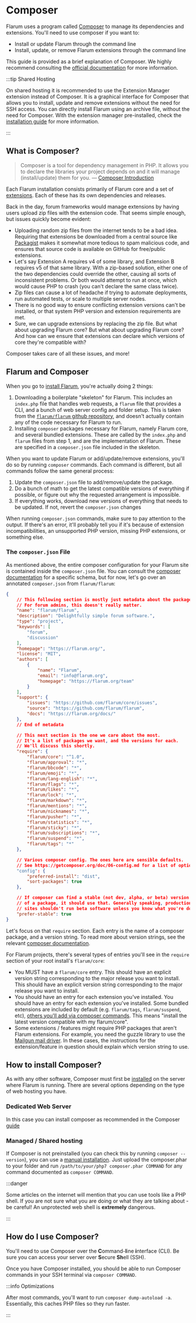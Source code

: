 # Composer

Flarum uses a program called [Composer](https://getcomposer.org) to manage its dependencies and extensions.
You'll need to use composer if you want to:

- Install or update Flarum through the command line
- Install, update, or remove Flarum extensions  through the command line

This guide is provided as a brief explanation of Composer. We highly recommend consulting the [official documentation](https://getcomposer.org/doc/00-intro.md) for more information.

:::tip Shared Hosting

On shared hosting it is recommended to use the Extension Manager extension instead of Composer. It is a graphical interface for Composer that allows you to install, update and remove extensions without the need for SSH access.
You can directly install Flarum using an archive file, without the need for Composer. With the extension manager pre-installed, check the [installation guide](install.md#installing-by-unpacking-an-archive) for more information.

:::

## What is Composer?

> Composer is a tool for dependency management in PHP. It allows you to declare the libraries your project depends on and it will manage (install/update) them for you. — [Composer Introduction](https://getcomposer.org/doc/00-intro.md]\(https://getcomposer.org/doc/00-intro.md\))

Each Flarum installation consists primarily of Flarum core and a set of [extensions](extensions.md). Each of these has its own dependencies and releases.

Back in the day, forum frameworks would manage extensions by having users upload zip files with the extension code. That seems simple enough, but issues quickly become evident:

- Uploading random zip files from the internet tends to be a bad idea. Requiring that extensions be downloaded from a central source like [Packagist](https://packagist.org/) makes it somewhat more tedious to spam malicious code, and ensures that source code is available on GitHub for free/public extensions.
- Let's say Extension A requires v4 of some library, and Extension B requires v5 of that same library. With a zip-based solution, either one of the two dependencies could override the other, causing all sorts of inconsistent problems. Or both would attempt to run at once, which would cause PHP to crash (you can't declare the same class twice).
- Zip files can cause a lot of headache if trying to automate deployments, run automated tests, or scale to multiple server nodes.
- There is no good way to ensure conflicting extension versions can't be installed, or that system PHP version and extension requirements are met.
- Sure, we can upgrade extensions by replacing the zip file. But what about upgrading Flarum core? But what about upgrading Flarum core? And how can we ensure that extensions can declare which versions of core they're compatible with?

Composer takes care of all these issues, and more!

## Flarum and Composer

When you go to [install Flarum](install.md#installing), you're actually doing 2 things:

1. Downloading a boilerplate "skeleton" for Flarum. This includes an `index.php` file that handles web requests, a `flarum` file that provides a CLI, and a bunch of web server config and folder setup. This is taken from the [`flarum/flarum` github repository](https://github.com/flarum/flarum), and doesn't actually contain any of the code necessary for Flarum to run.
2. Installing `composer` packages necessary for Flarum, namely Flarum core, and several bundled extensions. These are called by the `index.php` and `flarum` files from step 1, and are the implementation of Flarum. These are specified in a `composer.json` file included in the skeleton.

When you want to update Flarum or add/update/remove extensions, you'll do so by running `composer` commands. Each command is different, but all commands follow the same general process:

1. Update the `composer.json` file to add/remove/update the package.
2. Do a bunch of math to get the latest compatible versions of everything if possible, or figure out why the requested arrangement is impossible.
3. If everything works, download new versions of everything that needs to be updated. If not, revert the `composer.json` changes

When running `composer.json` commands, make sure to pay attention to the output. If there's an error, it'll probably tell you if it's because of extension incompatibilities, an unsupported PHP version, missing PHP extensions, or something else.

### The `composer.json` File

As mentioned above, the entire composer configuration for your Flarum site is contained inside the `composer.json` file. You can consult the [composer documentation](https://getcomposer.org/doc/04-schema.md) for a specific schema, but for now, let's go over an annotated `composer.json` from `flarum/flarum`:

```json
{
    // This following section is mostly just metadata about the package.
    // For forum admins, this doesn't really matter.
    "name": "flarum/flarum",
    "description": "Delightfully simple forum software.",
    "type": "project",
    "keywords": [
        "forum",
        "discussion"
    ],
    "homepage": "https://flarum.org/",
    "license": "MIT",
    "authors": [
        {
            "name": "Flarum",
            "email": "info@flarum.org",
            "homepage": "https://flarum.org/team"
        }
    ],
    "support": {
        "issues": "https://github.com/flarum/core/issues",
        "source": "https://github.com/flarum/flarum",
        "docs": "https://flarum.org/docs/"
    },
    // End of metadata

    // This next section is the one we care about the most.
    // It's a list of packages we want, and the versions for each.
    // We'll discuss this shortly.
    "require": {
        "flarum/core": "^1.0",
        "flarum/approval": "*",
        "flarum/bbcode": "*",
        "flarum/emoji": "*",
        "flarum/lang-english": "*",
        "flarum/flags": "*",
        "flarum/likes": "*",
        "flarum/lock": "*",
        "flarum/markdown": "*",
        "flarum/mentions": "*",
        "flarum/nicknames": "*",
        "flarum/pusher": "*",
        "flarum/statistics": "*",
        "flarum/sticky": "*",
        "flarum/subscriptions": "*",
        "flarum/suspend": "*",
        "flarum/tags": "*"
    },

    // Various composer config. The ones here are sensible defaults.
    // See https://getcomposer.org/doc/06-config.md for a list of options.
    "config": {
        "preferred-install": "dist",
        "sort-packages": true
    },

    // If composer can find a stable (not dev, alpha, or beta) version
    // of a package, it should use that. Generally speaking, production
    // sites shouldn't run beta software unless you know what you're doing.
    "prefer-stable": true
}
```

Let's focus on that `require` section. Each entry is the name of a composer package, and a version string.
To read more about version strings, see the relevant [composer documentation](https://semver.org/).

For Flarum projects, there's several types of entries you'll see in the `require` section of your root install's `flarum/core`:

- You MUST have a `flarum/core` entry. This should have an explicit version string corresponding to the major release you want to install. This should have an explicit version string corresponding to the major release you want to install.
- You should have an entry for each extension you've installed. You should have an entry for each extension you've installed. Some bundled extensions are included by default (e.g. `flarum/tags`, `flarum/suspend`, etc), [others you'll add via composer commands](extensions.md). This means "install the latest version compatible with my flarum/core".
- Some extensions / features might require PHP packages that aren't Flarum extensions. For example, you need the guzzle library to use the [Mailgun mail driver](mail.md). In these cases, the instructions for the extension/feature in question should explain which version string to use.

## How to install Composer?

As with any other software, Composer must first be [installed](https://getcomposer.org/download/) on the server where Flarum is running. There are several options depending on the type of web hosting you have.

### Dedicated Web Server

In this case you can install composer as recommended in the Composer [guide](https://getcomposer.org/doc/00-intro.md#system-requirements)

### Managed / Shared hosting

If Composer is not preinstalled (you can check this by running `composer --version`), you can use a [manual installation](https://getcomposer.org/composer-stable.phar). Just upload the composer.phar to your folder and run `/path/to/your/php7 composer.phar COMMAND` for any command documented as `composer COMMAND`.

:::danger

Some articles on the internet will mention that you can use tools like a PHP shell. If you are not sure what you are doing or what they are talking about - be careful! An unprotected web shell is **extremely** dangerous.

:::

## How do I use Composer?

You'll need to use Composer over the  **C**ommand-**l**ine **i**nterface (CLI). Be sure you can access your server over **S**ecure **Sh**ell (SSH).

Once you have Composer installed, you should be able to run Composer commands in your SSH terminal via `composer COMMAND`.

:::info Optimizations

After most commands, you'll want to run `composer dump-autoload -a`. Essentially, this caches PHP files so they run faster.

:::
